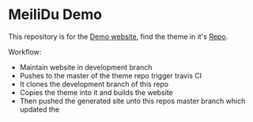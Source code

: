 # MeiliDu Demo

This repository is for the [Demo website](meilidu.github.io), find the theme in it's [Repo](https://github.com/HoverBaum/meilidu-hexo).

Workflow:

- Maintain website in development branch
- Pushes to the master of the theme repo trigger travis CI
- It clones the development branch of this repo
- Copies the theme into it and builds the website
- Then pushed the generated site unto this repos master branch which updated the
